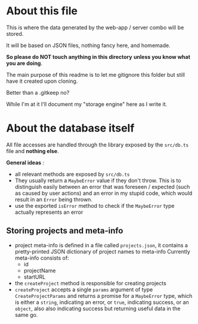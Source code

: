 # About this file

This is where the data generated by the
web-app / server combo will be stored.

It will be based on JSON files,
nothing fancy here, and homemade.

**So please do NOT touch anything in this directory**
**unless you know what you are doing**.

The main purpose of this readme is to let me
gitignore this folder
but still have it created upon cloning.

Better than a .gitkeep no?

While I'm at it I'll document my
"storage engine" here as I write it.

# About the database itself

All file accesses are handled through the library
exposed by the `src/db.ts` file and
**nothing else**.

**General ideas** :

- all relevant methods are exposed by `src/db.ts`
- They usually return a `MaybeError` value if they don't throw.
  This is to distinguish easily between an error that was
  foreseen / expected (such as caused by user actions)
  and an error in my stupid code, which would result in
  an `Error` being thrown.
- use the exported `isError` method to check if the `MaybeError`
  type actually represents an error

## Storing projects and meta-info

- project meta-info is defined in a file
  called `projects.json`,
  it contains a pretty-printed JSON dictionary
  of project names to meta-info
  Currently meta-info consists of:
    - id
    - projectName
    - startURL
- the `createProject` method is responsible for creating
  projects
- `createProject` accepts a single `params` argument of type
  `CreateProjectParams` and returns a promise for a `MaybeError`
  type, which is either a `string`, indicating an error,
  or `true`, indicating success, or an `object`, also
  also indicating success but returning useful data
  in the same go.